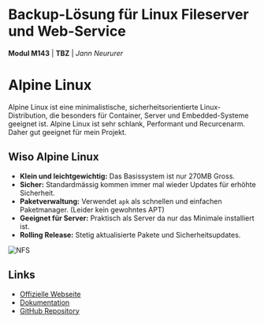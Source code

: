 # Backup-Lösung für Linux Fileserver und Web-Service

**Modul M143** | **TBZ** | *Jann Neururer*

# Alpine Linux

Alpine Linux ist eine minimalistische, sicherheitsorientierte Linux-Distribution, die besonders für Container, Server und Embedded-Systeme geeignet ist. Alpine Linux ist sehr schlank, Performant und Recurcenarm. Daher gut geeignet für mein Projekt.

## Wiso Alpine Linux

- **Klein und leichtgewichtig:** Das Basissystem ist nur 270MB Gross.
- **Sicher:** Standardmässig kommen immer mal wieder Updates für erhöhte Sicherheit.
- **Paketverwaltung:** Verwendet `apk` als schnellen und einfachen Paketmanager. (Leider kein gewohntes APT)
- **Geeignet für Server:** Praktisch als Server da nur das Minimale installiert ist.
- **Rolling Release:** Stetig aktualisierte Pakete und Sicherheitsupdates.

![NFS](https://raw.githubusercontent.com/Jann08/M143_nfs-apache-backup/main/imgs/Alpine.png)

## Links

- [Offizielle Webseite](https://alpinelinux.org/)
- [Dokumentation](https://wiki.alpinelinux.org/)
- [GitHub Repository](https://github.com/alpinelinux/aports)